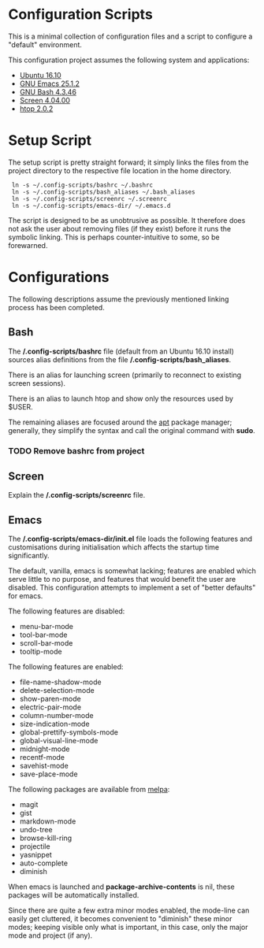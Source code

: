 Configuration Scripts
=====================
This is a minimal collection of configuration files and a script to configure a "default" environment.

This configuration project assumes the following system and applications:
 * [Ubuntu 16.10](https://www.ubuntu.com/)
 * [GNU Emacs 25.1.2](https://www.gnu.org/software/emacs/)
 * [GNU Bash 4.3.46](https://www.gnu.org/software/bash/)
 * [Screen 4.04.00](https://www.gnu.org/software/screen/)
 * [htop 2.0.2](http://hisham.hm/htop/)

# Setup Script
The setup script is pretty straight forward; it simply links the files from the project directory to the respective file location in the home directory.

```
 ln -s ~/.config-scripts/bashrc ~/.bashrc
 ln -s ~/.config-scripts/bash_aliases ~/.bash_aliases
 ln -s ~/.config-scripts/screenrc ~/.screenrc
 ln -s ~/.config-scripts/emacs-dir/ ~/.emacs.d
```

The script is designed to be as unobtrusive as possible. It therefore does not ask the user about removing files (if they exist) before it runs the symbolic linking. This is perhaps counter-intuitive to some, so be forewarned.

# Configurations
The following descriptions assume the previously mentioned linking process has been completed.

## Bash
The __/.config-scripts/bashrc__ file (default from an Ubuntu 16.10 install) sources alias definitions from the file __/.config-scripts/bash_aliases__.

There is an alias for launching screen (primarily to reconnect to existing screen sessions).

There is an alias to launch htop and show only the resources used by $USER.

The remaining aliases are focused around the [apt](https://wiki.debian.org/Apt) package manager; generally, they simplify the syntax and call the original command with **sudo**.

### TODO Remove bashrc from project

## Screen
Explain the __/.config-scripts/screenrc__ file.

## Emacs
The __/.config-scripts/emacs-dir/init.el__ file loads the following features and customisations during initialisation which affects the startup time significantly.

The default, vanilla, emacs is somewhat lacking; features are enabled which serve little to no purpose, and features that would benefit the user are disabled. This configuration attempts to implement a set of "better defaults" for emacs.

The following features are disabled:
 * menu-bar-mode
 * tool-bar-mode
 * scroll-bar-mode
 * tooltip-mode

The following features are enabled:
 * file-name-shadow-mode
 * delete-selection-mode
 * show-paren-mode
 * electric-pair-mode
 * column-number-mode
 * size-indication-mode
 * global-prettify-symbols-mode
 * global-visual-line-mode
 * midnight-mode
 * recentf-mode
 * savehist-mode
 * save-place-mode

The following packages are available from [melpa]():
 * magit
 * gist
 * markdown-mode
 * undo-tree
 * browse-kill-ring
 * projectile
 * yasnippet
 * auto-complete
 * diminish

When emacs is launched and **package-archive-contents** is nil, these packages will be automatically installed.

Since there are quite a few extra minor modes enabled, the mode-line can easily get cluttered, it becomes convenient to "diminish" these minor modes; keeping visible only what is important, in this case, only the major mode and project (if any).

